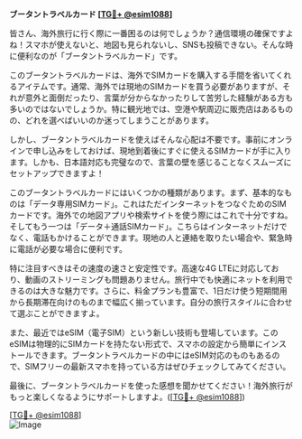 **ブータントラベルカード [[TG💪+ @esim1088](https://t.me/s/esim1088)]**

皆さん、海外旅行に行く際に一番困るのは何でしょうか？通信環境の確保ですよね！スマホが使えないと、地図も見られないし、SNSも投稿できない。そんな時に便利なのが「ブータントラベルカード」です。

このブータントラベルカードは、海外でSIMカードを購入する手間を省いてくれるアイテムです。通常、海外では現地のSIMカードを買う必要がありますが、それが意外と面倒だったり、言葉が分からなかったりして苦労した経験がある方も多いのではないでしょうか。特に観光地では、空港や駅周辺に販売店はあるものの、どれを選べばいいのか迷ってしまうことがあります。

しかし、ブータントラベルカードを使えばそんな心配は不要です。事前にオンラインで申し込みをしておけば、現地到着後にすぐに使えるSIMカードが手に入ります。しかも、日本語対応も完璧なので、言葉の壁を感じることなくスムーズにセットアップできますよ！

このブータントラベルカードにはいくつかの種類があります。まず、基本的なものは「データ専用SIMカード」。これはただインターネットをつなぐためのSIMカードです。海外での地図アプリや検索サイトを使う際にはこれで十分ですね。そしてもう一つは「データ＋通話SIMカード」。こちらはインターネットだけでなく、電話もかけることができます。現地の人と連絡を取りたい場合や、緊急時に電話が必要な場合に便利です。

特に注目すべきはその速度の速さと安定性です。高速な4G LTEに対応しており、動画のストリーミングも問題ありません。旅行中でも快適にネットを利用できるのは大きな魅力です。さらに、料金プランも豊富で、1日だけ使う短期間用から長期滞在向けのものまで幅広く揃っています。自分の旅行スタイルに合わせて選ぶことができますよ。

また、最近ではeSIM（電子SIM）という新しい技術も登場しています。このeSIMは物理的にSIMカードを持たない形式で、スマホの設定から簡単にインストールできます。ブータントラベルカードの中にはeSIM対応のものもあるので、SIMフリーの最新スマホを持っている方はぜひチェックしてみてください。

最後に、ブータントラベルカードを使った感想を聞かせてください！海外旅行がもっと楽しくなるようにサポートしますよ。([[TG💪+ @esim1088](https://t.me/s/esim1088)]) 

[[TG💪+ @esim1088](https://t.me/s/esim1088)]  
![Image](https://i.postimg.cc/Y0z9fWf4/image.png)